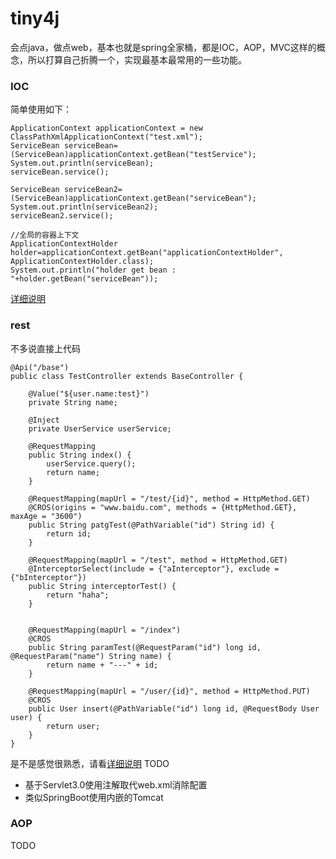 # tiny4j
会点java，做点web，基本也就是spring全家桶，都是IOC，AOP，MVC这样的概念，所以打算自己折腾一个，实现最基本最常用的一些功能。
### IOC
简单使用如下：

```
ApplicationContext applicationContext = new ClassPathXmlApplicationContext("test.xml");
ServiceBean serviceBean=(ServiceBean)applicationContext.getBean("testService");
System.out.println(serviceBean);
serviceBean.service();

ServiceBean serviceBean2=(ServiceBean)applicationContext.getBean("serviceBean");
System.out.println(serviceBean2);
serviceBean2.service();

//全局的容器上下文
ApplicationContextHolder holder=applicationContext.getBean("applicationContextHolder", ApplicationContextHolder.class);
System.out.println("holder get bean : "+holder.getBean("serviceBean"));
```
[详细说明](https://github.com/twogoods/tiny4j/tree/master/core)
### rest
不多说直接上代码

```
@Api("/base")
public class TestController extends BaseController {

    @Value("${user.name:test}")
    private String name;

    @Inject
    private UserService userService;

    @RequestMapping
    public String index() {
        userService.query();
        return name;
    }

    @RequestMapping(mapUrl = "/test/{id}", method = HttpMethod.GET)
    @CROS(origins = "www.baidu.com", methods = {HttpMethod.GET}, maxAge = "3600")
    public String patgTest(@PathVariable("id") String id) {
        return id;
    }

    @RequestMapping(mapUrl = "/test", method = HttpMethod.GET)
    @InterceptorSelect(include = {"aInterceptor"}, exclude = {"bInterceptor"})
    public String interceptorTest() {
        return "haha";
    }


    @RequestMapping(mapUrl = "/index")
    @CROS
    public String paramTest(@RequestParam("id") long id, @RequestParam("name") String name) {
        return name + "---" + id;
    }

    @RequestMapping(mapUrl = "/user/{id}", method = HttpMethod.PUT)
    @CROS
    public User insert(@PathVariable("id") long id, @RequestBody User user) {
        return user;
    }
}
```
是不是感觉很熟悉，请看[详细说明](https://github.com/twogoods/tiny4j/tree/master/rest)
TODO

* 基于Servlet3.0使用注解取代web.xml消除配置
* 类似SpringBoot使用内嵌的Tomcat
### AOP
TODO
